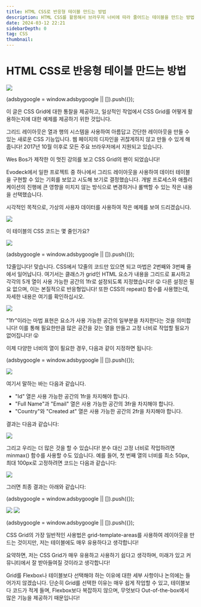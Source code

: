 ```yaml
---
title: HTML CSS로 반응형 테이블 만드는 방법
description: HTML CSS를 활용해서 브라우저 너비에 따라 줄어드는 테이블을 만드는 방법을 공유합니다.
date: 2024-03-12 22:21
sidebarDepth: 0
tag: CSS
thumbnail:
---
```


# HTML CSS로 반응형 테이블 만드는 방법

<img src="https://miro.medium.com/v2/resize:fit:1400/1*jTLeBdCKKscV-GR2nVSy2w.gif" />

<!-- ui-log 수평형 -->

<ins class="adsbygoogle"
     style="display:block"
     data-ad-client="ca-pub-4877378276818686"
     data-ad-slot="9743150776"
     data-ad-format="auto"
     data-full-width-responsive="true"></ins>
<component is="script">
(adsbygoogle = window.adsbygoogle || []).push({});
</component>

이 글은 CSS Grid에 대한 통찰을 제공하고, 일상적인 작업에서 CSS Grid를 어떻게 활용하는지에 대한 예제를 제공하기 위한 것입니다.

그리드 레이아웃은 열과 행의 시스템을 사용하여 아름답고 간단한 레이아웃을 만들 수 있는 새로운 CSS 기능입니다. 웹 페이지의 디자인을 귀찮게하지 않고 만들 수 있게 해줍니다! 2017년 10월 이후로 모든 주요 브라우저에서 지원되고 있습니다.

Wes Bos가 제작한 이 멋진 강의를 보고 CSS Grid의 팬이 되었습니다!

Evodeck에서 일한 프로젝트 중 하나에서 그리드 레이아웃을 사용하여 데이터 테이블을 구현할 수 있는 기회를 보았고 시도해 보기로 결정했습니다. 개발 프로세스와 애플리케이션의 진행에 큰 영향을 미치지 않는 방식으로 변경하거나 롤백할 수 있는 작은 내용을 선택했습니다.

시각적인 목적으로, 가상의 사용자 데이터를 사용하여 작은 예제를 보여 드리겠습니다.

<img src="./img/Responsive-data-tables-with-CSS-Grid_1.png" />

이 테이블의 CSS 코드는 몇 줄인가요?

<img src="./img/Responsive-data-tables-with-CSS-Grid_2.png" />

<!-- ui-log 수평형 -->

<ins class="adsbygoogle"
     style="display:block"
     data-ad-client="ca-pub-4877378276818686"
     data-ad-slot="9743150776"
     data-ad-format="auto"
     data-full-width-responsive="true"></ins>
<component is="script">
(adsbygoogle = window.adsbygoogle || []).push({});
</component>

12줄입니다! 맞습니다. CSS에서 12줄의 코드만 있으면 되고 마법은 2번째와 3번째 줄에서 일어납니다. 여기서는 클래스가 grid인 HTML 요소가 내용을 그리드로 표시하고 각각의 5개 열이 사용 가능한 공간의 1fr로 설정되도록 지정했습니다! 😲 다른 설정은 필요 없으며, 이는 본질적으로 반응형입니다! 또한 CSS의 repeat() 함수를 사용했는데, 자세한 내용은 여기를 확인하십시오.

<img src="https://miro.medium.com/v2/resize:fit:1400/1*38Jo6O4-7ZBLrq0fXVRvOA.gif" />

"1fr"이라는 마법 표현은 요소가 사용 가능한 공간의 일부분을 차지한다는 것을 의미합니다! 이를 통해 필요한만큼 많은 공간을 갖는 열을 만들고 고정 너비로 작업할 필요가 없어집니다! 😮

이제 다양한 너비의 열이 필요한 경우, 다음과 같이 지정하면 됩니다:

<!-- ui-log 수평형 -->

<ins class="adsbygoogle"
     style="display:block"
     data-ad-client="ca-pub-4877378276818686"
     data-ad-slot="9743150776"
     data-ad-format="auto"
     data-full-width-responsive="true"></ins>
<component is="script">
(adsbygoogle = window.adsbygoogle || []).push({});
</component>

<img src="./img/Responsive-data-tables-with-CSS-Grid_4.png" />

여기서 말하는 바는 다음과 같습니다.

- "Id" 열은 사용 가능한 공간의 1fr을 차지해야 합니다.
- "Full Name"과 "Email" 열은 사용 가능한 공간의 3fr을 차지해야 합니다.
- "Country"와 "Created at" 열은 사용 가능한 공간의 2fr을 차지해야 합니다.

결과는 다음과 같습니다:

<img src="./img/Responsive-data-tables-with-CSS-Grid_5.png" />

그리고 우리는 더 많은 것을 할 수 있습니다! 분수 대신 고정 너비로 작업하려면 minmax() 함수를 사용할 수도 있습니다. 예를 들어, 첫 번째 열의 너비를 최소 50px, 최대 100px로 고정하려면 코드는 다음과 같습니다:

<img src="./img/Responsive-data-tables-with-CSS-Grid_6.png" />

그러면 최종 결과는 아래와 같습니다:

<!-- ui-log 수평형 -->

<ins class="adsbygoogle"
     style="display:block"
     data-ad-client="ca-pub-4877378276818686"
     data-ad-slot="9743150776"
     data-ad-format="auto"
     data-full-width-responsive="true"></ins>
<component is="script">
(adsbygoogle = window.adsbygoogle || []).push({});
</component>

<img src="./img/Responsive-data-tables-with-CSS-Grid_7.png" />

<img src="./img/Responsive-data-tables-with-CSS-Grid_8.png" />

<!-- ui-log 수평형 -->

<ins class="adsbygoogle"
     style="display:block"
     data-ad-client="ca-pub-4877378276818686"
     data-ad-slot="9743150776"
     data-ad-format="auto"
     data-full-width-responsive="true"></ins>
<component is="script">
(adsbygoogle = window.adsbygoogle || []).push({});
</component>

CSS Grid의 가장 일반적인 사용법은 grid-template-areas를 사용하여 레이아웃을 만드는 것이지만, 저는 테이블에도 매우 유용하다고 생각합니다!

요약하면, 저는 CSS Grid가 매우 유용하고 사용하기 쉽다고 생각하며, 미래가 있고 커뮤니티에서 잘 받아들여질 것이라고 생각합니다!

Grid를 Flexbox나 테이블보다 선택해야 하는 이유에 대한 세부 사항이나 논의에는 들어가지 않겠습니다. 단순히 Grid를 선택한 이유는 매우 쉽게 작업할 수 있고, 테이블보다 코드가 적게 들며, Flexbox보다 복잡하지 않으며, 무엇보다 Out-of-the-box에서 많은 기능을 제공하기 때문입니다!
